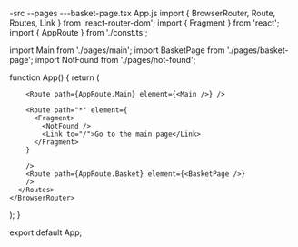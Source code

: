 -src
--pages
---basket-page.tsx
App.js
import { BrowserRouter, Route, Routes, Link } from 'react-router-dom';
import { Fragment } from 'react';
import { AppRoute } from './const.ts';

import Main from './pages/main';
import BasketPage from './pages/basket-page';
import NotFound from './pages/not-found';


function App() {
  return (
    <BrowserRouter>
      <Routes>

        <Route path={AppRoute.Main} element={<Main />} />

        <Route path="*" element={
          <Fragment>
            <NotFound />
            <Link to="/">Go to the main page</Link>
          </Fragment>
        }

        />
        <Route path={AppRoute.Basket} element={<BasketPage />}
        />
      </Routes>
    </BrowserRouter>
  );
}

export default App;
